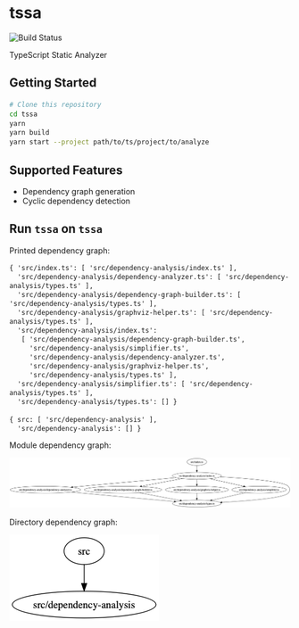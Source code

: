 # tssa

![Build Status](https://github.com/SamChou19815/tssa/workflows/CI/badge.svg)

TypeScript Static Analyzer

## Getting Started

```bash
# Clone this repository
cd tssa
yarn
yarn build
yarn start --project path/to/ts/project/to/analyze
```

## Supported Features

- Dependency graph generation
- Cyclic dependency detection

## Run `tssa` on `tssa`

Printed dependency graph:

```text
{ 'src/index.ts': [ 'src/dependency-analysis/index.ts' ],
  'src/dependency-analysis/dependency-analyzer.ts': [ 'src/dependency-analysis/types.ts' ],
  'src/dependency-analysis/dependency-graph-builder.ts': [ 'src/dependency-analysis/types.ts' ],
  'src/dependency-analysis/graphviz-helper.ts': [ 'src/dependency-analysis/types.ts' ],
  'src/dependency-analysis/index.ts':
   [ 'src/dependency-analysis/dependency-graph-builder.ts',
     'src/dependency-analysis/simplifier.ts',
     'src/dependency-analysis/dependency-analyzer.ts',
     'src/dependency-analysis/graphviz-helper.ts',
     'src/dependency-analysis/types.ts' ],
  'src/dependency-analysis/simplifier.ts': [ 'src/dependency-analysis/types.ts' ],
  'src/dependency-analysis/types.ts': [] }

{ src: [ 'src/dependency-analysis' ],
  'src/dependency-analysis': [] }
```

Module dependency graph:

![Module dependency graph](./module-graph.png)

Directory dependency graph:

![Directory dependency graph](./directory-graph.png)
